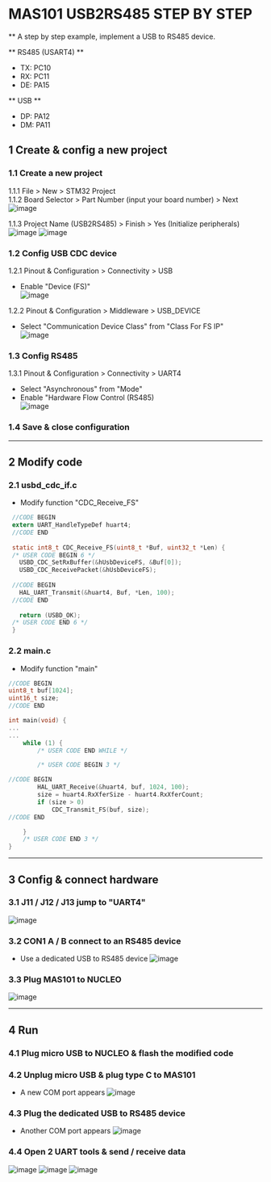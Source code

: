 # MAS101 USB2RS485 STEP BY STEP  
** A step by step example, implement a USB to RS485 device.  
  
  
** RS485 (USART4)  **
* TX: PC10  
* RX: PC11  
* DE: PA15  

** USB  **
* DP: PA12  
* DM: PA11  

## 1 Create & config a new project  
### 1.1 Create a new project  
1.1.1 File > New > STM32 Project  
1.1.2 Board Selector > Part Number (input your board number) > Next  
![image](1.png) 

1.1.3 Project Name (USB2RS485) > Finish > Yes (Initialize peripherals)  
![image](2.png) 
![image](3.png) 

### 1.2 Config USB CDC device  
1.2.1 Pinout & Configuration > Connectivity > USB  
* Enable "Device (FS)"  
![image](21.png) 

1.2.2 Pinout & Configuration > Middleware > USB_DEVICE  
* Select "Communication Device Class" from "Class For FS IP"  
![image](22.png) 

### 1.3 Config RS485  
1.3.1 Pinout & Configuration > Connectivity > UART4  
* Select "Asynchronous" from "Mode"  
* Enable "Hardware Flow Control (RS485)  
![image](31.png) 

### 1.4 Save & close configuration  
***

## 2 Modify code  
### 2.1 usbd_cdc_if.c  
* Modify function "CDC_Receive_FS"
```C
 //CODE BEGIN
 extern UART_HandleTypeDef huart4;
 //CODE END
 
 static int8_t CDC_Receive_FS(uint8_t *Buf, uint32_t *Len) {
 /* USER CODE BEGIN 6 */
   USBD_CDC_SetRxBuffer(&hUsbDeviceFS, &Buf[0]);
   USBD_CDC_ReceivePacket(&hUsbDeviceFS);
 
 //CODE BEGIN
   HAL_UART_Transmit(&huart4, Buf, *Len, 100);
 //CODE END
 
   return (USBD_OK);
 /* USER CODE END 6 */
 }
```

### 2.2 main.c
* Modify function "main"
```C
//CODE BEGIN
uint8_t buf[1024];
uint16_t size;
//CODE END

int main(void) {
...
...
	while (1) {
		/* USER CODE END WHILE */

		/* USER CODE BEGIN 3 */

//CODE BEGIN
		HAL_UART_Receive(&huart4, buf, 1024, 100);
		size = huart4.RxXferSize - huart4.RxXferCount;
		if (size > 0)
			CDC_Transmit_FS(buf, size);
//CODE END

	}
	/* USER CODE END 3 */
}
```
***

## 3 Config & connect hardware  
### 3.1 J11 / J12 / J13 jump to "UART4"  
![image](3.2.png) 

### 3.2 CON1 A / B connect to an RS485 device  
* Use a dedicated USB to RS485 device 
![image](3.1.png) 

### 3.3 Plug MAS101 to NUCLEO  
![image](3.3.png) 

***

## 4 Run
### 4.1 Plug micro USB to NUCLEO & flash the modified code

### 4.2 Unplug micro USB & plug type C to MAS101
* A new COM port appears
![image](4.2.png) 

### 4.3 Plug the dedicated USB to RS485 device
* Another COM port appears
![image](4.3.png) 

### 4.4 Open 2 UART tools & send / receive data
![image](4.4.png) 
![image](4.5.png) 
![image](4.6.png) 
